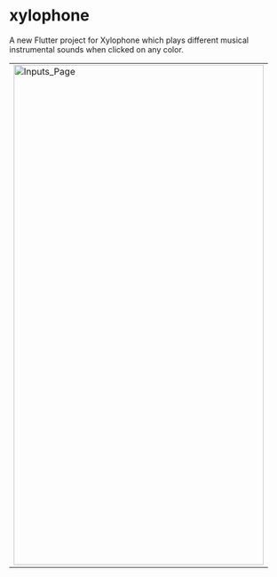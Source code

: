 # xylophone

A new Flutter project for Xylophone which plays different musical instrumental sounds when clicked on any color.

<table>
<tr>
 <td><img src="https://user-images.githubusercontent.com/54237095/177396050-0d527b1b-158e-4794-86a0-523669a14a88.png" alt="Inputs_Page" width="450" height="900"/></td>
</tr>
</table> 
 
